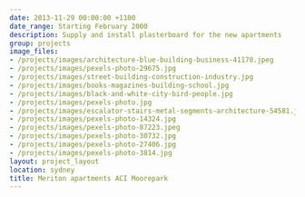```yaml
---
date: 2013-11-29 00:00:00 +1100
date_range: Starting February 2000
description: Supply and install plasterboard for the new apartments
group: projects
image_files:
- /projects/images/architecture-blue-building-business-41170.jpeg
- /projects/images/pexels-photo-29675.jpg
- /projects/images/street-building-construction-industry.jpg
- /projects/images/books-magazines-building-school.jpg
- /projects/images/black-and-white-city-bird-people.jpg
- /projects/images/pexels-photo.jpg
- /projects/images/escalator-stairs-metal-segments-architecture-54581.jpeg
- /projects/images/pexels-photo-14324.jpg
- /projects/images/pexels-photo-87223.jpeg
- /projects/images/pexels-photo-30732.jpg
- /projects/images/pexels-photo-27406.jpg
- /projects/images/pexels-photo-3814.jpg
layout: project_layout
location: sydney
title: Meriton apartments ACI Moorepark
---
```

